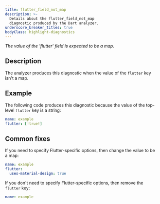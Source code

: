 ```yaml
---
title: flutter_field_not_map
description: >-
  Details about the flutter_field_not_map
  diagnostic produced by the Dart analyzer.
underscore_breaker_titles: true
bodyClass: highlight-diagnostics
---
```


_The value of the 'flutter' field is expected to be a map._

## Description

The analyzer produces this diagnostic when the value of the `flutter` key
isn't a map.

## Example

The following code produces this diagnostic because the value of the
top-level `flutter` key is a string:

```yaml
name: example
flutter: [!true!]
```

## Common fixes

If you need to specify Flutter-specific options, then change the value to
be a map:

```yaml
name: example
flutter:
  uses-material-design: true
```

If you don't need to specify Flutter-specific options, then remove the
`flutter` key:

```yaml
name: example
```
